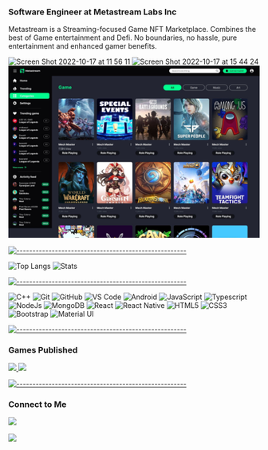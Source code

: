 ###  Software Engineer at Metastream Labs Inc
<p>Metastream is a Streaming-focused Game NFT Marketplace. Combines the best of Game entertainment and Defi. No boundaries, no hassle, pure entertainment and enhanced gamer benefits.</p>

<img width="513" alt="Screen Shot 2022-10-17 at 11 56 11" src="https://user-images.githubusercontent.com/88277970/196093768-c77fee27-d626-4292-a60a-f953c7d2034c.png">
<img width="491" alt="Screen Shot 2022-10-17 at 15 44 24" src="https://user-images.githubusercontent.com/88277970/196132090-00662bca-6812-48d6-a73c-18c61f739961.png">


<img src="./20220801-175645.jpeg"/>

[![-----------------------------------------------------](
https://raw.githubusercontent.com/andreasbm/readme/master/assets/lines/aqua.png)](https://github.com/BaseMax?tab=repositories)

![Top Langs](https://github-readme-stats.vercel.app/api/top-langs/?username=duyvo689&layout=compact)       ![Stats](https://github-readme-stats.vercel.app/api/?username=duyvo689&count_private=false&show_icons=false&include_all_commits=true&&hide_border=true)




[![-----------------------------------------------------](
https://raw.githubusercontent.com/andreasbm/readme/master/assets/lines/aqua.png)](https://github.com/BaseMax?tab=repositories)


![C++](http://img.shields.io/badge/-C++-2494d1?style=flat-square&logo=cplusplus&logoColor=ffffff)
![Git](https://img.shields.io/badge/-Git-%23F05032?style=flat-square&logo=git&logoColor=%23ffffff)
![GitHub](https://img.shields.io/badge/-GitHub-181717?style=flat-square&logo=github)
![VS Code](http://img.shields.io/badge/-VS%20Code-007ACC?style=flat-square&logo=visual-studio-code&logoColor=ffffff)
![Android](http://img.shields.io/badge/-Android-08c271?style=flat-square&logo=android&logoColor=ffffff)
![JavaScript](https://img.shields.io/badge/JavaScript-F7DF1E?style=flat-square&logo=javascript&logoColor=black)
![Typescript](https://img.shields.io/badge/TypeScript-007ACC?style=flat-square&logo=typescript&logoColor=white)
![NodeJs](https://img.shields.io/badge/Express.js-404D59?style=flat-square)
![MongoDB](https://img.shields.io/badge/MongoDB-4EA94B?style=flat-square&logo=mongodb&logoColor=white)
![React](https://img.shields.io/badge/-React-61DAFB?style=flat-square&logo=react&logoColor=ffffff)
![React Native](https://img.shields.io/badge/React_Native-20232A?style=flat-square&logo=react&logoColor=61DAFB)
![HTML5](https://img.shields.io/badge/-HTML5-%23E44D27?style=flat-square&logo=html5&logoColor=ffffff)
![CSS3](https://img.shields.io/badge/-CSS3-%231572B6?style=flat-square&logo=css3)
![Bootstrap](https://img.shields.io/badge/Bootstrap-563D7C?style=flat-square&logo=bootstrap&logoColor=white)
![Material UI](https://img.shields.io/badge/Material--UI-0081CB?style=flat-square&logo=material-ui&logoColor=white)

[![-----------------------------------------------------](
https://raw.githubusercontent.com/andreasbm/readme/master/assets/lines/aqua.png)](https://github.com/BaseMax?tab=repositories)

### Games Published

<p>
  <a target="_blank" href="https://khoiwall.github.io/songeth"><img src="https://img.shields.io/badge/-Website_Frist-08c271?style=flat&logo=audacity&logoColor=white"/>   </a>
  <a target="_blank" href="https://stun-store.vercel.app"><img src="https://img.shields.io/badge/-Stun_Store-111?style=flat&logo=itch.io&logoColor=white"/>
</p>

[![-----------------------------------------------------](
https://raw.githubusercontent.com/andreasbm/readme/master/assets/lines/aqua.png)](https://github.com/BaseMax?tab=repositories)

 ### Connect to Me

<p>
  <a target="_blank" href=""><img src="https://img.shields.io/badge/-Võ Thành Duy-0077B5?style=flat&logo=Linkedin&logoColor=white"/></a>
</p>
<p>
  <a target="_blank" href=""><img src="https://img.shields.io/badge/-Võ Thành Duy-0077B5?style=flat&logo=Linkedin&logoColor=white"/></a>
</p>
